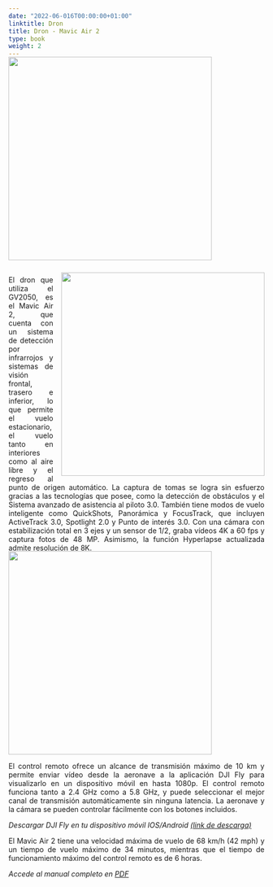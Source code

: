 ```yaml
---
date: "2022-06-016T00:00:00+01:00"
linktitle: Dron
title: Dron - Mavic Air 2
type: book
weight: 2
---
```


<img src="/manuals/manual_equipo/dron6.jpg" width=400 style="margin-bottom: 1rem; margin-top: -1rem;"/>

<img src="/manuals/manual_equipo/dron_camara.jpg" width=400 style="float: right; margin-top: 0.5rem; margin-bottom: 0rem; margin-left: 1rem;">

<p style="text-align: justify;"> El dron que utiliza el GV2050, es el Mavic Air 2, que cuenta con un sistema de detección por infrarrojos y sistemas de visión frontal, trasero e inferior, lo que permite el vuelo estacionario, el vuelo tanto en interiores como al aire libre y el regreso al punto de origen automático. La captura de tomas se logra sin esfuerzo gracias a las tecnologías que posee, como la detección de obstáculos y el Sistema avanzado de asistencia al piloto 3.0. También tiene modos de vuelo inteligente como QuickShots, Panorámica y FocusTrack, que incluyen ActiveTrack 3.0, Spotlight 2.0 y Punto de interés 3.0. Con una cámara con estabilización total en 3 ejes y un sensor de 1/2, graba vídeos 4K a 60 fps y captura fotos de 48 MP. Asimismo, la función Hyperlapse actualizada admite resolución de 8K.</p>

<img src="/manuals/manual_equipo/dron2.jpg" width=400 style="margin-bottom: 0rem; margin-top: -1rem;"/>

<p style="text-align: justify;">
El control remoto ofrece un alcance de transmisión máximo de 10 km y permite enviar vídeo desde la aeronave a la aplicación DJI Fly para visualizarlo en un dispositivo móvil en hasta 1080p. El control remoto funciona tanto a 2.4 GHz como a 5.8 GHz, y puede seleccionar el mejor canal de transmisión automáticamente sin ninguna latencia. La aeronave y la cámara se pueden controlar fácilmente con los botones incluidos.</p>

*Descargar DJI Fly en tu dispositivo móvil IOS/Android [(link de descarga)](https://www.dji.com/downloads/djiapp/dji-fly)*

<p style="text-align: justify;">
El Mavic Air 2 tiene una velocidad máxima de vuelo de 68 km/h (42 mph) y un tiempo de vuelo máximo de 34 minutos, mientras que el tiempo de funcionamiento máximo del control remoto es de 6 horas.</p>

*Accede al manual completo en [PDF](/manuals/manual_equipo/mavic_air2_español.pdf)*